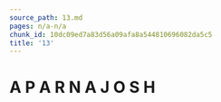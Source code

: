 ```yaml
---
source_path: 13.md
pages: n/a-n/a
chunk_id: 10dc09ed7a83d56a09afa8a544810696082da5c5
title: '13'
---
```

# A P A R N A J O S H
